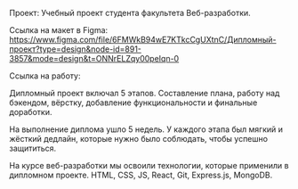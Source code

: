 
Проект: Учебный проект студента факультета Веб-разработки.

Ссылка на макет в Figma:
https://www.figma.com/file/6FMWkB94wE7KTkcCgUXtnC/Дипломный-проект?type=design&node-id=891-3857&mode=design&t=ONNrELZqy00peIqn-0

Ссылка на работу:


Дипломный проект включал 5 этапов.
Составление плана, работу над бэкендом, вёрстку, добавление функциональности и финальные доработки.

На выполнение диплома ушло 5 недель.
У каждого этапа был мягкий и жёсткий дедлайн, которые нужно было соблюдать, чтобы успешно защититься.


На курсе веб-разработки мы освоили технологии, которые применили в дипломном проекте.
HTML, CSS, JS, React, Git, Express.js, MongoDB.

